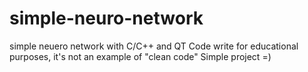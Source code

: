 # simple-neuro-network
simple neuero network with C/C++ and QT
Code write for educational purposes, it's not an example of "clean code"
Simple project =)
